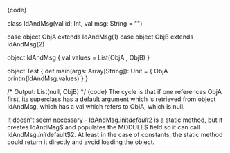{code}

class IdAndMsg(val id: Int,  val msg: String = "")

case object ObjA extends IdAndMsg(1)
case object ObjB extends IdAndMsg(2)

object IdAndMsg {
  val values = List(ObjA , ObjB)
}

object Test {
  def main(args: Array[String]): Unit = {
    ObjA
    println(IdAndMsg.values)
  }
}

/*
Output:
List(null, ObjB)
*/
{code}
The cycle is that if one references ObjA first, its superclass has a default argument which is retrieved from object IdAndMsg, which has a val which refers to ObjA, which is null.

It doesn't seem necessary - IdAndMsg.init$default$2 is a static method, but it creates IdAndMsg$ and populates the MODULE$ field so it can call IdAndMsg$.init$default$2.  At least in the case of constants, the static method could return it directly and avoid loading the object.

